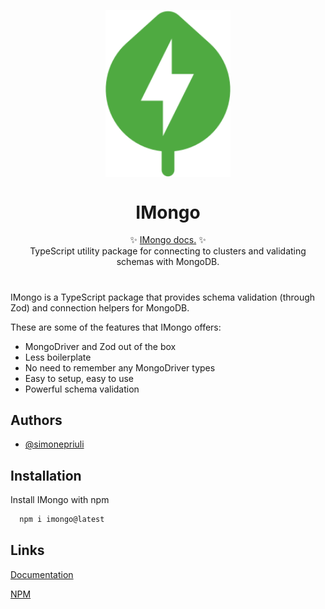 <p align="center">
  <img src="https://raw.githubusercontent.com/simonepriuli/imongo/622fcca6ef66de9140fa4287147ae08b74b7d46a/static/icon.svg" width="200px" align="center" alt="IMongo logo" />
  <h1 align="center">IMongo</h1>
  <p align="center">
    ✨ <a href="https://imongo.priuli.co/">IMongo docs.</a> ✨
    <br/>
    TypeScript utility package for connecting to clusters and validating schemas with MongoDB.
  </p>
</p>

#

IMongo is a TypeScript package that provides schema validation (through Zod) and connection helpers for MongoDB.

These are some of the features that IMongo offers:

- MongoDriver and Zod out of the box
- Less boilerplate
- No need to remember any MongoDriver types
- Easy to setup, easy to use
- Powerful schema validation

## Authors

- [@simonepriuli](https://www.github.com/simonepriuli)

## Installation

Install IMongo with npm

```bash
  npm i imongo@latest
```

## Links

[Documentation](https://imongo.priuli.co/)

[NPM](https://www.npmjs.com/package/imongo)
